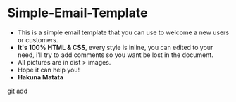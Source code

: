 # Simple-Email-Template
<ul>
    <li>This is a simple email template that you can use to welcome a new users or customers.</li>
    <li><b>It's 100% HTML & CSS</b>, every style is inline, you can edited to your need, i'll try to add comments so you want be lost in the document.</li>
<li>All pictures are in dist > images.</li>
<li>Hope it can help you!</li>
<li><b>Hakuna Matata</b></li>
</ul>git add
